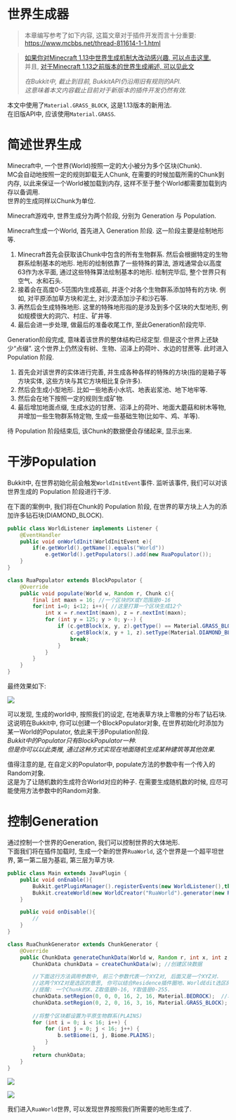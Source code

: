 # 世界生成器

> 本章编写参考了如下内容, 这篇文章对于插件开发而言十分重要:  
> https://www.mcbbs.net/thread-811614-1-1.html

> [如果你对Minecraft 1.13中世界生成机制大改动感兴趣, 可以点击这里.](https://www.mcbbs.net/thread-846195-1-1.html)     
>  并且, [对于Minecraft 1.13之前版本的世界生成阐述, 可以见此文](https://www.zhihu.com/question/20754279)  
>   
> *在Bukkit中, 截止到目前, BukkitAPI仍沿用旧有规则的API.*  
> *这意味着本文内容截止目前对于新版本的插件开发仍然有效.*  

本文中使用了`Material.GRASS_BLOCK`, 这是1.13版本的新用法.   
在旧版API中, 应该使用`Material.GRASS`.  

# 简述世界生成

Minecraft中, 一个世界(World)按照一定的大小被分为多个区块(Chunk).  
MC会自动地按照一定的规则卸载无人Chunk, 在需要的时候加载所需的Chunk到内存, 以此来保证一个World被加载到内存, 这样不至于整个World都需要加载到内存以备调用.  
世界的生成同样以Chunk为单位.

Minecraft游戏中, 世界生成分为两个阶段, 分别为 Generation 与 Population.  

Minecraft生成一个World, 首先进入 Generation 阶段. 这一阶段主要是绘制地形等.  
1. Minecraft首先会获取该Chunk中包含的所有生物群系. 然后会根据特定的生物群系绘制基本的地形. 地形的绘制依靠了一些特殊的算法, 游戏通常会以高度63作为水平面, 通过这些特殊算法绘制基本的地形. 绘制完毕后, 整个世界只有空气、水和石头.  
2. 接着会在高度0-5范围内生成基岩, 并逐个对各个生物群系添加特有的方块. 例如, 对平原添加草方块和泥土, 对沙漠添加沙子和沙石等.  
3. 再然后会生成特殊地形. 这里的特殊地形指的是涉及到多个区块的大型地形, 例如规模很大的洞穴、村庄、矿井等.  
4. 最后会进一步处理, 做最后的准备收尾工作, 至此Generation阶段完毕.  

Generation阶段完成, 意味着该世界的整体结构已经定型. 但是这个世界上还缺少“点缀”. 这个世界上仍然没有树、生物、沼泽上的荷叶、水边的甘蔗等. 此时进入 Population 阶段.  
1. 首先会对该世界的实体进行完善, 并生成各种各样的特殊的方块(指的是箱子等方块实体, 这些方块与其它方块相比复杂许多).  
2. 然后会生成小型地形. 比如一些地表小水坑、地表岩浆池、地下地牢等.  
3. 然后会在地下按照一定的规则生成矿物.  
4. 最后增加地面点缀, 生成水边的甘蔗、沼泽上的荷叶、地面大蘑菇和树木等物, 并增加一些生物群系特定物, 生成一些基础生物(比如牛、鸡、羊等).  

待 Population 阶段结束后, 该Chunk的数据便会存储起来, 显示出来.  

# 干涉Population

Bukkit中, 在世界初始化前会触发`WorldInitEvent`事件. 监听该事件, 我们可以对该世界生成的 Population 阶段进行干涉.  

在下面的案例中, 我们将在Chunk的 Population 阶段, 在世界的草方块上人为的添加许多钻石块(DIAMOND_BLOCK).  

```java
public class WorldListener implements Listener {
    @EventHandler
    public void onWorldInit(WorldInitEvent e){
        if(e.getWorld().getName().equals("World"))
            e.getWorld().getPopulators().add(new RuaPopulator());
    }
}

class RuaPopulator extends BlockPopulator {
    @Override
    public void populate(World w, Random r, Chunk c){
        final int maxn = 16; //一个区块的X或Y范围是0-16
        for(int i=0; i<12; i++){ //这里打算一个区块生成12个
            int x = r.nextInt(maxn), z = r.nextInt(maxn);
            for (int y = 125; y > 0; y--) {
                if (c.getBlock(x, y, z).getType() == Material.GRASS_BLOCK && c.getBlock(x, y + 1, z).getType() == Material.AIR) {
                    c.getBlock(x, y + 1, z).setType(Material.DIAMOND_BLOCK);
                    break;
                }
            }
        }
    }
}

```

最终效果如下:  

![](https://i.loli.net/2020/02/08/AkEZ7VuOv8wWjKm.jpg)

可以发现, 生成的world中, 按照我们的设定, 在地表草方块上零散的分布了钻石块.  
这说明在Bukkit中, 你可以创建一个BlockPopulator对象, 在世界初始化时添加为某一World的Populator, 依此来干涉Population阶段.  
*Bukkit中的Populator只有BlockPopulator一种.*   
*但是你可以以此类推, 通过这种方式实现在地面随机生成某种建筑等其他效果.*

值得注意的是, 在自定义的Populator中, populate方法的参数中有一个传入的Random对象.  
这是为了让随机数的生成符合World对应的种子. 在需要生成随机数的时候, 应尽可能使用方法参数中的Random对象.  

# 控制Generation

通过控制一个世界的Generation, 我们可以控制世界的大体地形.  
下面我们将在插件加载时, 生成一个新的世界`RuaWorld`, 这个世界是一个超平坦世界, 第一第二层为基岩, 第三层为草方块.  

```java
public class Main extends JavaPlugin {
    public void onEnable(){
        Bukkit.getPluginManager().registerEvents(new WorldListener(),this);
        Bukkit.createWorld(new WorldCreator("RuaWorld").generator(new RuaChunkGenerator()));
    }

    public void onDisable(){
        //
    }
}

class RuaChunkGenerator extends ChunkGenerator {
    @Override
    public ChunkData generateChunkData(World w, Random r, int x, int z, BiomeGrid b) {
        ChunkData chunkData = createChunkData(w); //创建区块数据

        //下面这行方法调用参数中, 前三个参数代表一个XYZ对, 后面又是一个XYZ对.
        //这两个XYZ对是选区的意思, 你可以结合Residence插件圈地、WorldEdit选区的思路思考.
        //提醒: 一个Chunk的X、Z取值是0-16, Y取值是0-255.
        chunkData.setRegion(0, 0, 0, 16, 2, 16, Material.BEDROCK);  //填充基岩
        chunkData.setRegion(0, 2, 0, 16, 3, 16, Material.GRASS_BLOCK); //填充草方块
        
        //将整个区块都设置为平原生物群系(PLAINS)
        for (int i = 0; i < 16; i++) {
            for (int j = 0; j < 16; j++) {
                b.setBiome(i, j, Biome.PLAINS);
            }
        }
        return chunkData;
    }
}
```

![](https://i.loli.net/2020/02/08/yTaJ1z7A2j4dkB6.jpg)  

![](https://i.loli.net/2020/02/08/6wiDNdl8y3AmJFh.jpg)

我们进入`RuaWorld`世界, 可以发现世界按照我们所需要的地形生成了.  

